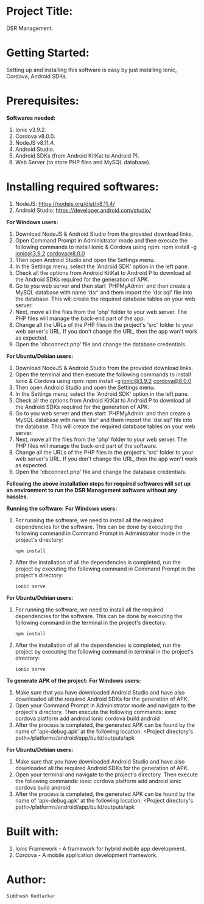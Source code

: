 # Project Title:

DSR Management.

# Getting Started:

Setting up and installing this software is easy by just installing Ionic, Cordova, Android SDKs.

# Prerequisites:

**Softwares needed:**
1.	Ionic v3.9.2.
2.	Cordova v8.0.0.
3.	NodeJS v8.11.4.
3.	Android Studio.
4.	Android SDKs (from Android KitKat to Android P).
5.  Web Server (to store PHP files and MySQL database).

# Installing required softwares:
1.	NodeJS: https://nodejs.org/dist/v8.11.4/
2.	Android Studio: https://developer.android.com/studio/

**For Windows users:**
1.	Download NodeJS & Android Studio from the provided download links.
2.	Open Command Prompt in Administrator mode and then execute the following commands to install Ionic & Cordova using npm:
		npm install -g ionic@3.9.2 cordova@8.0.0
3.	Then open Android Studio and open the Settings menu.
4.	In the Settings menu, select the 'Android SDK' option in the left pane.
5.	Check all the options from Android KitKat to Android P to download all the Android SDKs required for the generation of APK.
6.  Go to you web server and then start 'PHPMyAdmin' and then create a MySQL database with name 'dsr' and them import the 'dsr.sql' file into the database. This will create the required database tables on your web server.
7.  Next, move all the files from the 'php' folder to your web server. The PHP files will manage the back-end part of the app.
8.  Change all the URLs of the PHP files in the project's 'src' folder to your web server's URL. If you don't change the URL, then the app won't work as expected.
9.  Open the 'dbconnect.php' file and change the database credentials.

**For Ubuntu/Debian users:**
1.	Download NodeJS & Android Studio from the provided download links.
2.	Open the terminal and then execute the following commands to install Ionic & Cordova using npm:
		npm install -g ionic@3.9.2 cordova@8.0.0
3.	Then open Android Studio and open the Settings menu.
4.	In the Settings menu, select the 'Android SDK' option in the left pane.
5.	Check all the options from Android KitKat to Android P to download all the Android SDKs required for the generation of APK.
6.  Go to you web server and then start 'PHPMyAdmin' and then create a MySQL database with name 'dsr' and them import the 'dsr.sql' file into the database. This will create the required database tables on your web server.
7.  Next, move all the files from the 'php' folder to your web server. The PHP files will manage the back-end part of the software.
8.  Change all the URLs of the PHP files in the project's 'src' folder to your web server's URL. If you don't change the URL, then the app won't work as expected.
9.  Open the 'dbconnect.php' file and change the database credentials.

**Following the above installation steps for required softwares will set up an environment to run the DSR Management software without any hassles.**

**Running the software:**
**For Windows users:**
1.	For running the software, we need to install all the required dependencies for the software. This can be done by executing the following command in Command Prompt in Administrator mode in the project's directory:
		  
        npm install
2.	After the installation of all the dependencies is completed, run the project by executing the following command in Command Prompt in the project's directory:
		
        ionic serve

**For Ubuntu/Debian users:**
1.	For running the software, we need to install all the required dependencies for the software. This can be done by executing the following command in the terminal in the project's directory:
		
        npm install
2.	After the installation of all the dependencies is completed, run the project by executing the following command in terminal in the project's directory:
		
        ionic serve
		
**To generate APK of the project:**
**For Windows users:**
1.	Make sure that you have downloaded Android Studio and have also downloaded all the required Android SDKs for the generation of APK.
2.	Open your Command Prompt in Administrator mode and navigate to the project's directory. Then execute the following commands:
	ionic cordova platform add android
	ionic cordova build android
3.	After the process is completed, the generated APK can be found by the name of 'apk-debug.apk' at the following location:
	<Project directory's path>/platforms/android/app/build/outputs/apk

**For Ubuntu/Debian users:**
1.	Make sure that you have downloaded Android Studio and have also downloaded all the required Android SDKs for the generation of APK.
2.	Open your terminal and navigate to the project's directory. Then execute the following commands:
	ionic cordova platform add android
	ionic cordova build android
3.	After the process is completed, the generated APK can be found by the name of 'apk-debug.apk' at the following location:
	<Project directory's path>/platforms/android/app/build/outputs/apk

# Built with:

1.	Ionic Framework - A framework for hybrid mobile app development.
2.	Cordova - A mobile application development framework.

# Author:

    Siddhesh Kudtarkar
